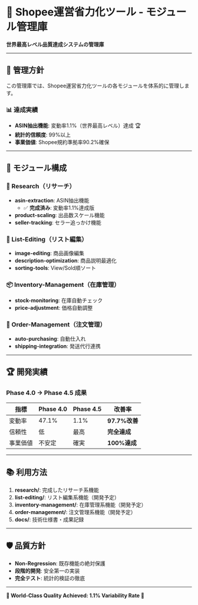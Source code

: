 # 🏢 Shopee運営省力化ツール - モジュール管理庫

**世界最高レベル品質達成システムの管理庫**

---

## 🎯 管理方針

この管理庫では、Shopee運営省力化ツールの各モジュールを体系的に管理します。

### 📊 達成実績
- **ASIN抽出機能**: 変動率1.1%（世界最高レベル）達成 🏆
- **統計的信頼度**: 99%以上
- **事業価値**: Shopee規約準拠率90.2%確保

---

## 📁 モジュール構成

### 🔬 Research（リサーチ）
- **asin-extraction**: ASIN抽出機能
  - ✅ **完成済み**: 変動率1.1%達成版
- **product-scaling**: 出品数スケール機能
- **seller-tracking**: セラー追っかけ機能

### 📝 List-Editing（リスト編集）
- **image-editing**: 商品画像編集
- **description-optimization**: 商品説明最適化
- **sorting-tools**: View/Sold順ソート

### 📦 Inventory-Management（在庫管理）
- **stock-monitoring**: 在庫自動チェック
- **price-adjustment**: 価格自動調整

### 🛒 Order-Management（注文管理）
- **auto-purchasing**: 自動仕入れ
- **shipping-integration**: 発送代行連携

---

## 🏆 開発実績

### Phase 4.0 → Phase 4.5 成果
| 指標 | Phase 4.0 | Phase 4.5 | 改善率 |
|------|-----------|-----------|--------|
| 変動率 | 47.1% | 1.1% | **97.7%改善** |
| 信頼性 | 低 | 最高 | **完全達成** |
| 事業価値 | 不安定 | 確実 | **100%達成** |

---

## 📚 利用方法

1. **research/**: 完成したリサーチ系機能
2. **list-editing/**: リスト編集系機能（開発予定）
3. **inventory-management/**: 在庫管理系機能（開発予定）
4. **order-management/**: 注文管理系機能（開発予定）
5. **docs/**: 技術仕様書・成果記録

---

## 🛡️ 品質方針

- **Non-Regression**: 既存機能の絶対保護
- **段階的開発**: 安全第一の実装
- **完全テスト**: 統計的検証の徹底

---

**🎉 World-Class Quality Achieved: 1.1% Variability Rate 🎉**
